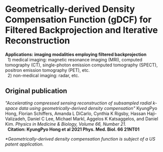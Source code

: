 # Geometrically-derived Density Compensation Function (gDCF) for Filtered Backprojection and Iterative Reconstruction
**Applications: imaging modalities employing filtered backprojection**
<br/>&nbsp;&nbsp;1) medical imaging: magnetic resonance imaging (MRI), computed tomography (CT), single-photon emission computed tomography (SPECT), positron emission tomography (PET), etc.
<br/>&nbsp;&nbsp;2) non-medical imaging: radar, etc.

## Original publication
_"Accelerating compressed sensing reconstruction of subsampled radial k-space data using geometrically-derived density compensation"_
KyungPyo Hong, Florian Schiffers, Amanda L DiCarlo, Cynthia K Rigsby, Hassan Haji-Valizadeh, Daniel C Lee, Michael Markl, Aggelos K Katsaggelos, and Daniel Kim.
_Physics in Medicine & Biology, Volume 66, Number 21._
<br/>&nbsp; **Citation: KyungPyo Hong et al 2021 Phys. Med. Biol. 66 21NT01**

*\*Geometrically-derived density compensation function is subject of a US patent application.*
